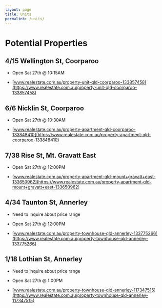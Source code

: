 ```yaml
---
layout: page
title: Units
permalink: /units/
---
```

# Potential Properties

## 4/15 Wellington St, Coorparoo

- Open Sat 27th @ 10:15AM

- [www.realestate.com.au/property-unit-qld-coorparoo-133857458](https://www.realestate.com.au/property-unit-qld-coorparoo-133857458)

## 6/6 Nicklin St, Coorparoo

- Open Sat 27th @ 10:30AM

- [www.realestate.com.au/property-apartment-qld-coorparoo-133848410](https://www.realestate.com.au/property-apartment-qld-coorparoo-133848410)

## 7/38 Rise St, Mt. Gravatt East

- Open Sat 27th @ 12:00PM

- [www.realestate.com.au/property-apartment-qld-mount+gravatt+east-133650962](https://www.realestate.com.au/property-apartment-qld-mount+gravatt+east-133650962)

## 4/34 Taunton St, Annerley

- Need to inquire about price range

- Open Sat 27th @ 12:00PM

- [www.realestate.com.au/property-townhouse-qld-annerley-133775266](https://www.realestate.com.au/property-townhouse-qld-annerley-133775266)

## 1/18 Lothian St, Annerley

- Need to inquire about price range

- Open Sat 27th @ 1:00PM

- [www.realestate.com.au/property-townhouse-qld-annerley-117347515](https://www.realestate.com.au/property-townhouse-qld-annerley-117347515)
